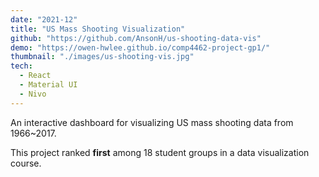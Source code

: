 ```yaml
---
date: "2021-12"
title: "US Mass Shooting Visualization"
github: "https://github.com/AnsonH/us-shooting-data-vis"
demo: "https://owen-hwlee.github.io/comp4462-project-gp1/"
thumbnail: "./images/us-shooting-vis.jpg"
tech:
  - React
  - Material UI
  - Nivo
---
```


An interactive dashboard for visualizing US mass shooting data from 1966~2017.

This project ranked **first** among 18 student groups in a data visualization course.
